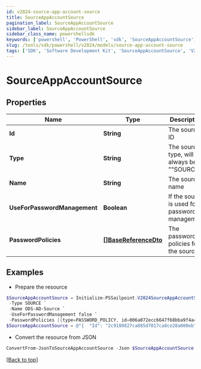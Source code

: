```yaml
---
id: v2024-source-app-account-source
title: SourceAppAccountSource
pagination_label: SourceAppAccountSource
sidebar_label: SourceAppAccountSource
sidebar_class_name: powershellsdk
keywords: ['powershell', 'PowerShell', 'sdk', 'SourceAppAccountSource', 'V2024SourceAppAccountSource'] 
slug: /tools/sdk/powershell/v2024/models/source-app-account-source
tags: ['SDK', 'Software Development Kit', 'SourceAppAccountSource', 'V2024SourceAppAccountSource']
---
```



# SourceAppAccountSource

## Properties

Name | Type | Description | Notes
------------ | ------------- | ------------- | -------------
**Id** | **String** | The source ID | [optional] 
**Type** | **String** | The source type, will always be ""SOURCE"" | [optional] 
**Name** | **String** | The source name | [optional] 
**UseForPasswordManagement** | **Boolean** | If the source is used for password management | [optional] [default to $false]
**PasswordPolicies** | [**[]BaseReferenceDto**](base-reference-dto) | The password policies for the source | [optional] 

## Examples

- Prepare the resource
```powershell
$SourceAppAccountSource = Initialize-PSSailpoint.V2024SourceAppAccountSource  -Id 2c9180827ca885d7017ca8ce28a000eb `
 -Type SOURCE `
 -Name ODS-AD-Source `
 -UseForPasswordManagement false `
 -PasswordPolicies [{type=PASSWORD_POLICY, id=006a072ecc6647f68bba9f4a4ad34649, name=Password Policy 1}]
$SourceAppAccountSource = @"{  "Id": "2c9180827ca885d7017ca8ce28a000eb", "Type": "SOURCE", "Name": "ODS-AD-Source", "UseForPasswordManagement": false, "PasswordPolicies": [{"type": "PASSWORD_POLICY", "id": "006a072ecc6647f68bba9f4a4ad34649", "name":"Password Policy 1"}] }"@
```

- Convert the resource from JSON
```powershell
ConvertFrom-JsonToSourceAppAccountSource -Json $SourceAppAccountSource
```


[[Back to top]](#) 

